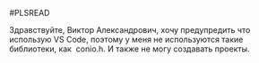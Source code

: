 #PLSREAD

Здравствуйте, Виктор Александрович, хочу предупредить что использую VS Code, поэтому у меня не используются такие библиотеки, как  conio.h. И также не могу создавать проекты.
